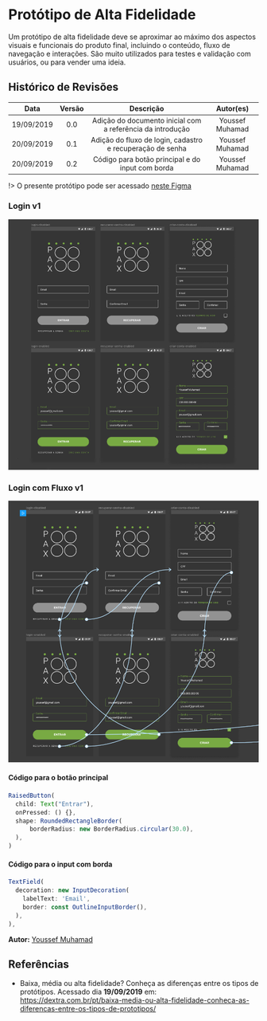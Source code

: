 # Protótipo de Alta Fidelidade

Um protótipo de alta fidelidade deve se aproximar ao máximo dos aspectos visuais e funcionais do produto final, incluindo o conteúdo, fluxo de navegação e interações. São muito utilizados para testes e validação com usuários, ou para vender uma ideia.

## Histórico de Revisões

| Data            | Versão    |              Descrição            |    Autor(es) |
| :--: | :----: | :-------: | :-------: |
|   19/09/2019    |   0.0     |    Adição do documento inicial com a referência da introdução   |      Youssef Muhamad |
|   20/09/2019    |   0.1     |    Adição do fluxo de login, cadastro e recuperação de senha    |      Youssef Muhamad |
|   20/09/2019    |   0.2     |    Código para botão principal e do input com borda             |      Youssef Muhamad |

!> O presente protótipo pode ser acessado  [neste Figma](https://www.figma.com/file/lSRDfsDUZeiL3YiUGhEV6k/pax-prot%C3%B3tipo-alta-fidelidade?node-id=0%3A1)

### Login v1
<img src="../../../assets/prototipo-alto-nivel/login.png">

### Login com Fluxo v1
<img src="../../../assets/prototipo-alto-nivel/login-fluxo.png">

#### Código para o botão principal
<!-- o JS é só pra deixar colorido -->
```js 
RaisedButton(
  child: Text("Entrar"),
  onPressed: () {},
  shape: RoundedRectangleBorder(
      borderRadius: new BorderRadius.circular(30.0),
  ),
)
```

#### Código para o input com borda
```js
TextField(
  decoration: new InputDecoration(
    labelText: 'Email',
    border: const OutlineInputBorder(),
  ),
),
```

**Autor:** [Youssef Muhamad](https://github.com/youssef-md)

## Referências

- Baixa, média ou alta fidelidade? Conheça as diferenças entre os tipos de protótipos. Acessado dia **19/09/2019** em: <https://dextra.com.br/pt/baixa-media-ou-alta-fidelidade-conheca-as-diferencas-entre-os-tipos-de-prototipos/>
